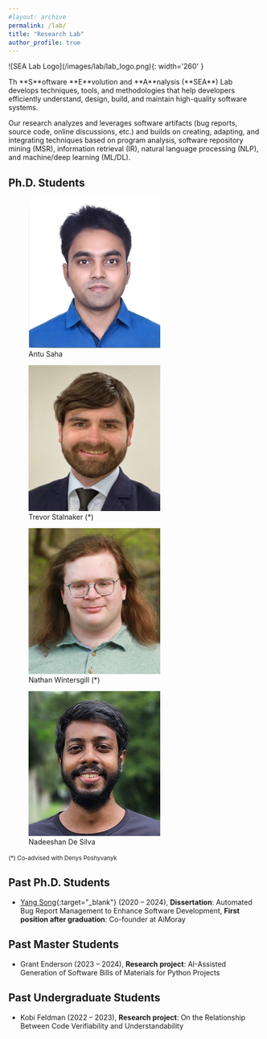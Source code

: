 ```yaml
---
#layout: archive
permalink: /lab/
title: "Research Lab"
author_profile: true
---
```


<div class="row" >
  <div class="col-12 col-md-3" markdown="1">
  ![SEA Lab Logo](/images/lab/lab_logo.png){: width='260' }
  </div>
  <div class="col-12 col-sm-8">
	<p  markdown="1">
	Th **S**oftware **E**volution and **A**nalysis (**SEA**) Lab develops techniques, tools, and methodologies that help developers efficiently understand, design, build, and maintain high-quality software systems.
	</p>
	<p>
	Our research analyzes and leverages software artifacts (bug reports, source code, online discussions, etc.) and builds on creating, adapting, and integrating techniques based on program analysis, software repository mining (MSR), information retrieval (IR), natural language processing (NLP), and machine/deep learning (ML/DL).
	</p>
  </div>
</div>

## Ph.D. Students

<div class="row" >
  <div class="col-lg-2 col-md-3">
  	<figure class="figure">
		<a href="https://antu-saha.github.io/" target="_blank">
		<img src="/images/lab/antu.png" class="img-responsive img-fluid rounded" alt="Image"></a>
		<figcaption class="caption text-center">
			Antu Saha
		</figcaption>
	</figure>
  </div>
  <div class="col-lg-2 col-md-3">
  	<figure class="figure">
		<a href="https://www.twstalnaker.com/" target="_blank">
		<img src="/images/lab/trevor.png" class="img-responsive img-fluid rounded" alt="Image"></a>
		<figcaption class="caption text-center">
			Trevor Stalnaker (*)
		</figcaption>
	</figure>
  </div>
  <div class="col-lg-2 col-md-3">
  	<figure class="figure">
		<a href="https://www.linkedin.com/in/nathan-wintersgill/" target="_blank">
		<img src="/images/lab/nathan.png" class="img-responsive img-fluid rounded" alt="Image"></a>
		<figcaption class="caption text-center">
			Nathan Wintersgill (*)
		</figcaption>
	</figure>
  </div>
  <div class="col-lg-2 col-md-3">
  	<figure class="figure">
		<a href="https://www.linkedin.com/in/nadeeshangimhana/" target="_blank">
		<img src="/images/lab/nadeeshan.png" class="img-responsive img-fluid rounded" alt="Image"></a>
		<figcaption class="caption text-center">
			Nadeeshan De Silva
		</figcaption>
	</figure>
  </div>
</div>

<small>(*) Co-advised with Denys Poshyvanyk</small>

## Past Ph.D. Students


- [Yang Song](https://ysong10.github.io/){:target="_blank"} (2020 – 2024), **Dissertation**: Automated Bug Report Management to Enhance Software Development, **First position after graduation**: Co-founder at AiMoray

## Past Master Students

- Grant Enderson (2023 – 2024), **Research project**: AI-Assisted Generation of Software Bills of Materials for Python Projects

## Past Undergraduate Students

- Kobi Feldman (2022 – 2023), **Research project**: On the Relationship Between Code Verifiability and Understandability
